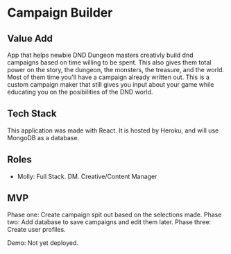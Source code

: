 # Campaign Builder

<h2>Value Add</h2>
<p>App that helps newbie DND Dungeon masters creativly build dnd campaigns based on time willing to be spent. This also gives them total power on the story, the dungeon, the monsters, the treasure, and the world. Most of them time you'll have a campaign already written out. This is a custom campaign maker that still gives you input about your game while educating you on the posibilities of the DND world.</p> 

<h2>Tech Stack</h2>
<p>This application was made with React. It is hosted by Heroku, and will use MongoDB as a database.</p>

<h2>Roles</h2>
<ul>
  <li>Molly: Full Stack. DM. Creative/Content Manager</li>
</ul>

<h2>MVP</h2>
Phase one: Create campaign spit out based on the selections made. 
Phase two: Add database to save campaigns and edit them later. 
Phase three: Create user profiles. 

Demo: 
Not yet deployed. 

